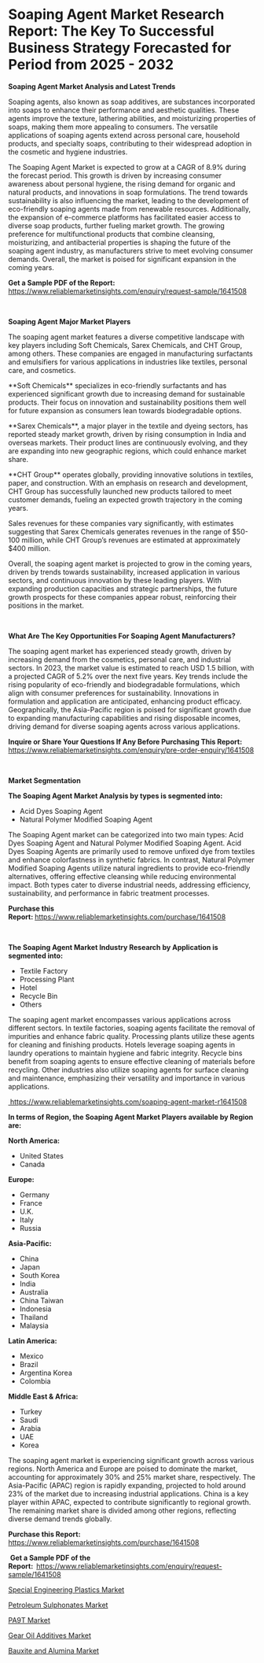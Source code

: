 <p><h1>Soaping Agent Market Research Report: The Key To Successful Business Strategy Forecasted for Period from 2025 - 2032</h1></p><p><strong>Soaping Agent Market Analysis and Latest Trends</strong></p>
<p><p>Soaping agents, also known as soap additives, are substances incorporated into soaps to enhance their performance and aesthetic qualities. These agents improve the texture, lathering abilities, and moisturizing properties of soaps, making them more appealing to consumers. The versatile applications of soaping agents extend across personal care, household products, and specialty soaps, contributing to their widespread adoption in the cosmetic and hygiene industries.</p><p>The Soaping Agent Market is expected to grow at a CAGR of 8.9% during the forecast period. This growth is driven by increasing consumer awareness about personal hygiene, the rising demand for organic and natural products, and innovations in soap formulations. The trend towards sustainability is also influencing the market, leading to the development of eco-friendly soaping agents made from renewable resources. Additionally, the expansion of e-commerce platforms has facilitated easier access to diverse soap products, further fueling market growth. The growing preference for multifunctional products that combine cleansing, moisturizing, and antibacterial properties is shaping the future of the soaping agent industry, as manufacturers strive to meet evolving consumer demands. Overall, the market is poised for significant expansion in the coming years.</p></p>
<p><strong>Get a Sample PDF of the Report:&nbsp;</strong> <a href="https://www.reliablemarketinsights.com/enquiry/request-sample/1641508?utm_campaign=2182&utm_medium=2&utm_source=Github&utm_content=ia&utm_term=30012025&utm_id=soaping-agent">https://www.reliablemarketinsights.com/enquiry/request-sample/1641508</a></p>
<p>&nbsp;</p>
<p><strong>Soaping Agent Major Market Players</strong></p>
<p><p>The soaping agent market features a diverse competitive landscape with key players including Soft Chemicals, Sarex Chemicals, and CHT Group, among others. These companies are engaged in manufacturing surfactants and emulsifiers for various applications in industries like textiles, personal care, and cosmetics.</p><p>**Soft Chemicals** specializes in eco-friendly surfactants and has experienced significant growth due to increasing demand for sustainable products. Their focus on innovation and sustainability positions them well for future expansion as consumers lean towards biodegradable options. </p><p>**Sarex Chemicals**, a major player in the textile and dyeing sectors, has reported steady market growth, driven by rising consumption in India and overseas markets. Their product lines are continuously evolving, and they are expanding into new geographic regions, which could enhance market share.</p><p>**CHT Group** operates globally, providing innovative solutions in textiles, paper, and construction. With an emphasis on research and development, CHT Group has successfully launched new products tailored to meet customer demands, fueling an expected growth trajectory in the coming years.</p><p>Sales revenues for these companies vary significantly, with estimates suggesting that Sarex Chemicals generates revenues in the range of $50-100 million, while CHT Group’s revenues are estimated at approximately $400 million. </p><p>Overall, the soaping agent market is projected to grow in the coming years, driven by trends towards sustainability, increased application in various sectors, and continuous innovation by these leading players. With expanding production capacities and strategic partnerships, the future growth prospects for these companies appear robust, reinforcing their positions in the market.</p></p>
<p>&nbsp;</p>
<p><strong>What Are The Key Opportunities For Soaping Agent Manufacturers?</strong></p>
<p><p>The soaping agent market has experienced steady growth, driven by increasing demand from the cosmetics, personal care, and industrial sectors. In 2023, the market value is estimated to reach USD 1.5 billion, with a projected CAGR of 5.2% over the next five years. Key trends include the rising popularity of eco-friendly and biodegradable formulations, which align with consumer preferences for sustainability. Innovations in formulation and application are anticipated, enhancing product efficacy. Geographically, the Asia-Pacific region is poised for significant growth due to expanding manufacturing capabilities and rising disposable incomes, driving demand for diverse soaping agents across various applications.</p></p>
<p><strong>Inquire or Share Your Questions If Any Before Purchasing This Report:</strong> <a href="https://www.reliablemarketinsights.com/enquiry/pre-order-enquiry/1641508?utm_campaign=2182&utm_medium=2&utm_source=Github&utm_content=ia&utm_term=30012025&utm_id=soaping-agent">https://www.reliablemarketinsights.com/enquiry/pre-order-enquiry/1641508</a></p>
<p>&nbsp;</p>
<p><strong>Market Segmentation</strong></p>
<p><strong>The Soaping Agent Market Analysis by types is segmented into:</strong></p>
<p><ul><li>Acid Dyes Soaping Agent</li><li>Natural Polymer Modified Soaping Agent</li></ul></p>
<p><p>The Soaping Agent market can be categorized into two main types: Acid Dyes Soaping Agent and Natural Polymer Modified Soaping Agent. Acid Dyes Soaping Agents are primarily used to remove unfixed dye from textiles and enhance colorfastness in synthetic fabrics. In contrast, Natural Polymer Modified Soaping Agents utilize natural ingredients to provide eco-friendly alternatives, offering effective cleansing while reducing environmental impact. Both types cater to diverse industrial needs, addressing efficiency, sustainability, and performance in fabric treatment processes.</p></p>
<p><strong>Purchase this Report:&nbsp;</strong><a href="https://www.reliablemarketinsights.com/purchase/1641508?utm_campaign=2182&utm_medium=2&utm_source=Github&utm_content=ia&utm_term=30012025&utm_id=soaping-agent">https://www.reliablemarketinsights.com/purchase/1641508</a></p>
<p>&nbsp;</p>
<p><strong>The Soaping Agent Market Industry Research by Application is segmented into:</strong></p>
<p><ul><li>Textile Factory</li><li>Processing Plant</li><li>Hotel</li><li>Recycle Bin</li><li>Others</li></ul></p>
<p><p>The soaping agent market encompasses various applications across different sectors. In textile factories, soaping agents facilitate the removal of impurities and enhance fabric quality. Processing plants utilize these agents for cleaning and finishing products. Hotels leverage soaping agents in laundry operations to maintain hygiene and fabric integrity. Recycle bins benefit from soaping agents to ensure effective cleaning of materials before recycling. Other industries also utilize soaping agents for surface cleaning and maintenance, emphasizing their versatility and importance in various applications.</p></p>
<p><a href="https://www.reliablemarketinsights.com/soaping-agent-market-r1641508?utm_campaign=2182&utm_medium=2&utm_source=Github&utm_content=ia&utm_term=30012025&utm_id=soaping-agent">&nbsp;https://www.reliablemarketinsights.com/soaping-agent-market-r1641508</a></p>
<p><strong>In terms of Region, the Soaping Agent Market Players available by Region are:</strong></p>
<p>
    <p> <strong> North America: </strong>
        <ul>
            <li>United States</li>
            <li>Canada</li>
        </ul>
        </p> 
    <p> <strong> Europe: </strong>
        <ul>
            <li>Germany</li>
            <li>France</li>
            <li>U.K.</li>
            <li>Italy</li>
            <li>Russia</li>
        </ul>
        </p> 
    <p> <strong> Asia-Pacific: </strong>
        <ul>
            <li>China</li>
            <li>Japan</li>
            <li>South Korea</li>
            <li>India</li>
            <li>Australia</li>
            <li>China Taiwan</li>
            <li>Indonesia</li>
            <li>Thailand</li>
            <li>Malaysia</li>
        </ul>
        </p> 
    <p> <strong> Latin America: </strong>
        <ul>
            <li>Mexico</li>
            <li>Brazil</li>
            <li>Argentina Korea</li>
            <li>Colombia</li>
        </ul>
        </p> 
    <p> <strong> Middle East & Africa: </strong>
        <ul>
            <li>Turkey</li>
            <li>Saudi</li>
            <li>Arabia</li>
            <li>UAE</li>
            <li>Korea</li>
        </ul>
    </p>
    </p>
<p><p>The soaping agent market is experiencing significant growth across various regions. North America and Europe are poised to dominate the market, accounting for approximately 30% and 25% market share, respectively. The Asia-Pacific (APAC) region is rapidly expanding, projected to hold around 23% of the market due to increasing industrial applications. China is a key player within APAC, expected to contribute significantly to regional growth. The remaining market share is divided among other regions, reflecting diverse demand trends globally.</p></p>
<p><strong>Purchase this Report: </strong><a href="https://www.reliablemarketinsights.com/purchase/1641508?utm_campaign=2182&utm_medium=2&utm_source=Github&utm_content=ia&utm_term=30012025&utm_id=soaping-agent">https://www.reliablemarketinsights.com/purchase/1641508</a></p>
<p>&nbsp;<strong>Get a Sample PDF of the Report:&nbsp;&nbsp;</strong><a href="https://www.reliablemarketinsights.com/enquiry/request-sample/1641508?utm_campaign=2182&utm_medium=2&utm_source=Github&utm_content=ia&utm_term=30012025&utm_id=soaping-agent">https://www.reliablemarketinsights.com/enquiry/request-sample/1641508</a></p>
<p><strong></strong></p>
<p><p><a href="https://github.com/tshumaalzlam0/Market-Research-Report-List-1/blob/main/special-engineering-plastics-market.md?utm_campaign=2182&utm_medium=2&utm_source=Github&utm_content=ia&utm_term=30012025&utm_id=soaping-agent">Special Engineering Plastics Market</a></p><p><a href="https://github.com/toldenargelia86/Market-Research-Report-List-1/blob/main/petroleum-sulphonates-market.md?utm_campaign=2182&utm_medium=2&utm_source=Github&utm_content=ia&utm_term=30012025&utm_id=soaping-agent">Petroleum Sulphonates Market</a></p><p><a href="https://github.com/lessielawlis/Market-Research-Report-List-1/blob/main/pa9t-market.md?utm_campaign=2182&utm_medium=2&utm_source=Github&utm_content=ia&utm_term=30012025&utm_id=soaping-agent">PA9T Market</a></p><p><a href="https://github.com/tashiafun920/Market-Research-Report-List-1/blob/main/gear-oil-additives-market.md?utm_campaign=2182&utm_medium=2&utm_source=Github&utm_content=ia&utm_term=30012025&utm_id=soaping-agent">Gear Oil Additives Market</a></p><p><a href="https://github.com/bornergabrielle89/Market-Research-Report-List-1/blob/main/bauxite-and-alumina-market.md?utm_campaign=2182&utm_medium=2&utm_source=Github&utm_content=ia&utm_term=30012025&utm_id=soaping-agent">Bauxite and Alumina Market</a></p></p>
